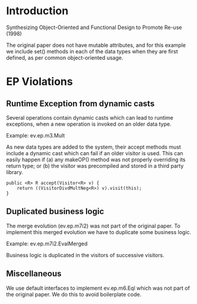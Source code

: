 # Introduction

Synthesizing Object-Oriented and Functional Design to Promote Re-use (1998)

The original paper does not have mutable attributes, and
for this example we include set() methods in each of the data types when they 
are first defined, as per common object-oriented usage.

# EP Violations

## Runtime Exception from dynamic casts
Several operations contain dynamic casts which can lead to runtime
exceptions, when a new operation is invoked on an older data type.

Example: ev.ep.m3.Mult

As new data types are added to the system, their accept methods must
include a dynamic cast which can fail if an older visitor is used. This
can easily happen if (a) any makeOP() method was not properly 
overriding its return type; or (b) the visitor was precompiled and stored
in a third party library.

```
public <R> R accept(Visitor<R> v) {
    return ((VisitorDivdMultNeg<R>) v).visit(this);
}
```
## Duplicated business logic 

The merge evolution (ev.ep.m7i2) was not part of the original paper. To 
implement this merged evolution we have to duplicate some business logic.

Example: ev.ep.m7i2.EvalMerged

Business logic is duplicated in the visitors of successive visitors.

## Miscellaneous

We use default interfaces to implement ev.ep.m6.Eql which was not part of the 
original paper. We do this to avoid boilerplate code.
